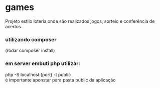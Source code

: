 # games
Projeto estilo loteria onde são realizados jogos, sorteio e conferência de acertos.

### utilizando composer 
(rodar composer install)  

### em server embuti php utilizar:  
php -S localhost:(port) -t public  
é importante aponstar para pasta public da aplicação  
